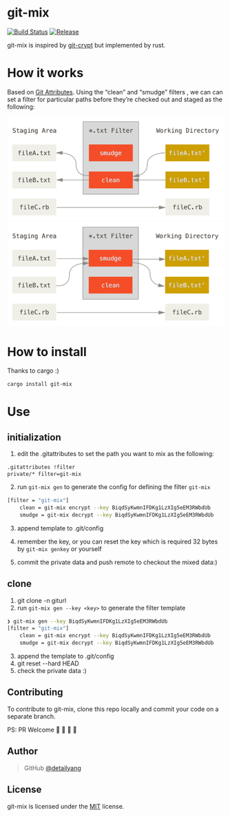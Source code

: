 # git-mix
[![Build Status](https://travis-ci.org/detailyang/git-mix.svg?branch=master)](https://travis-ci.org/detailyang/git-mix)
[![Release](https://img.shields.io/crates/v/git-mix.svg)](https://crates.io/crates/git-mix)

git-mix is inspired by [git-crypt](https://github.com/AGWA/git-crypt) but implemented by rust.

# How it works
Based on [Git Attributes](https://git-scm.com/book/en/v2/Customizing-Git-Git-Attributes). Using the “clean” and “smudge” filters
, we can can set a filter for particular paths before they’re checked out and staged as the following:

![clean](/docs/clean.png)
![smudge](/docs/smudge.png)

# How to install
Thanks to cargo :)
```bash
cargo install git-mix
```

# Use

## initialization

1. edit the .gitattributes to set the path you want to mix as the following:

```bsah
.gitattributes !filter
private/* filter=git-mix
```

2. run `git-mix gen` to generate the config for defining the filter `git-mix`

```bash
[filter = "git-mix"]
    clean = git-mix encrypt --key BiqdSyKwmnIFDKg1LzXIg5eEM3RWbdUb
    smudge = git-mix decrypt --key BiqdSyKwmnIFDKg1LzXIg5eEM3RWbdUb
```

3. append template to  .git/config

4. remember the key, or you can reset the key which is required 32 bytes by `git-mix genkey` or yourself

5. commit the private data and push remote to checkout the mixed data:)

## clone

1. git clone -n giturl
2. run `git-mix gen --key <key>` to generate the filter template
```bash
❯ git-mix gen --key BiqdSyKwmnIFDKg1LzXIg5eEM3RWbdUb                       127ms
[filter = "git-mix"]
    clean = git-mix encrypt --key BiqdSyKwmnIFDKg1LzXIg5eEM3RWbdUb
    smudge = git-mix decrypt --key BiqdSyKwmnIFDKg1LzXIg5eEM3RWbdUb
```
3. append the template to .git/config
4. git reset --hard HEAD
5. check the private data :)

Contributing
------------

To contribute to git-mix, clone this repo locally and commit your code on a separate branch.

PS: PR Welcome :rocket: :rocket: :rocket: :rocket:


Author
------

> GitHub [@detailyang](https://github.com/detailyang)


License
-------
git-mix is licensed under the [MIT] license.

[MIT]: https://github.com/detailyang/ybw/blob/master/licenses/MIT
